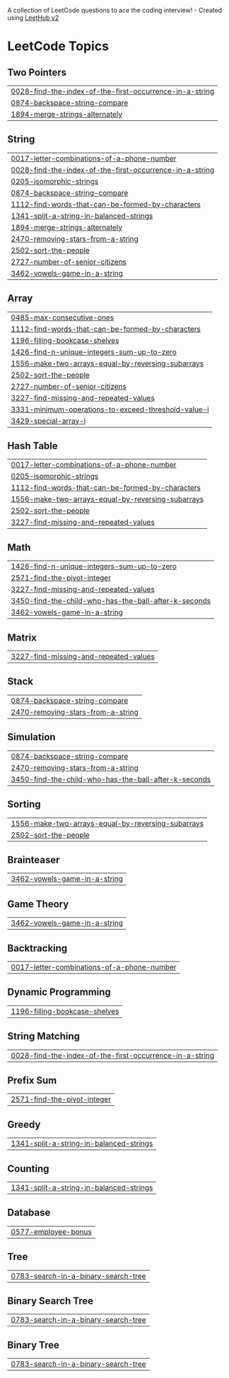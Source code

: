 A collection of LeetCode questions to ace the coding interview! - Created using [LeetHub v2](https://github.com/arunbhardwaj/LeetHub-2.0)
<!---LeetCode Topics Start-->
# LeetCode Topics
## Two Pointers
|  |
| ------- |
| [0028-find-the-index-of-the-first-occurrence-in-a-string](https://github.com/akhilvijayakuamr/leetcode-/tree/master/0028-find-the-index-of-the-first-occurrence-in-a-string) |
| [0874-backspace-string-compare](https://github.com/akhilvijayakuamr/leetcode-/tree/master/0874-backspace-string-compare) |
| [1894-merge-strings-alternately](https://github.com/akhilvijayakuamr/leetcode-/tree/master/1894-merge-strings-alternately) |
## String
|  |
| ------- |
| [0017-letter-combinations-of-a-phone-number](https://github.com/akhilvijayakuamr/leetcode-/tree/master/0017-letter-combinations-of-a-phone-number) |
| [0028-find-the-index-of-the-first-occurrence-in-a-string](https://github.com/akhilvijayakuamr/leetcode-/tree/master/0028-find-the-index-of-the-first-occurrence-in-a-string) |
| [0205-isomorphic-strings](https://github.com/akhilvijayakuamr/leetcode-/tree/master/0205-isomorphic-strings) |
| [0874-backspace-string-compare](https://github.com/akhilvijayakuamr/leetcode-/tree/master/0874-backspace-string-compare) |
| [1112-find-words-that-can-be-formed-by-characters](https://github.com/akhilvijayakuamr/leetcode-/tree/master/1112-find-words-that-can-be-formed-by-characters) |
| [1341-split-a-string-in-balanced-strings](https://github.com/akhilvijayakuamr/leetcode-/tree/master/1341-split-a-string-in-balanced-strings) |
| [1894-merge-strings-alternately](https://github.com/akhilvijayakuamr/leetcode-/tree/master/1894-merge-strings-alternately) |
| [2470-removing-stars-from-a-string](https://github.com/akhilvijayakuamr/leetcode-/tree/master/2470-removing-stars-from-a-string) |
| [2502-sort-the-people](https://github.com/akhilvijayakuamr/leetcode-/tree/master/2502-sort-the-people) |
| [2727-number-of-senior-citizens](https://github.com/akhilvijayakuamr/leetcode-/tree/master/2727-number-of-senior-citizens) |
| [3462-vowels-game-in-a-string](https://github.com/akhilvijayakuamr/leetcode-/tree/master/3462-vowels-game-in-a-string) |
## Array
|  |
| ------- |
| [0485-max-consecutive-ones](https://github.com/akhilvijayakuamr/leetcode-/tree/master/0485-max-consecutive-ones) |
| [1112-find-words-that-can-be-formed-by-characters](https://github.com/akhilvijayakuamr/leetcode-/tree/master/1112-find-words-that-can-be-formed-by-characters) |
| [1196-filling-bookcase-shelves](https://github.com/akhilvijayakuamr/leetcode-/tree/master/1196-filling-bookcase-shelves) |
| [1426-find-n-unique-integers-sum-up-to-zero](https://github.com/akhilvijayakuamr/leetcode-/tree/master/1426-find-n-unique-integers-sum-up-to-zero) |
| [1556-make-two-arrays-equal-by-reversing-subarrays](https://github.com/akhilvijayakuamr/leetcode-/tree/master/1556-make-two-arrays-equal-by-reversing-subarrays) |
| [2502-sort-the-people](https://github.com/akhilvijayakuamr/leetcode-/tree/master/2502-sort-the-people) |
| [2727-number-of-senior-citizens](https://github.com/akhilvijayakuamr/leetcode-/tree/master/2727-number-of-senior-citizens) |
| [3227-find-missing-and-repeated-values](https://github.com/akhilvijayakuamr/leetcode-/tree/master/3227-find-missing-and-repeated-values) |
| [3331-minimum-operations-to-exceed-threshold-value-i](https://github.com/akhilvijayakuamr/leetcode-/tree/master/3331-minimum-operations-to-exceed-threshold-value-i) |
| [3429-special-array-i](https://github.com/akhilvijayakuamr/leetcode-/tree/master/3429-special-array-i) |
## Hash Table
|  |
| ------- |
| [0017-letter-combinations-of-a-phone-number](https://github.com/akhilvijayakuamr/leetcode-/tree/master/0017-letter-combinations-of-a-phone-number) |
| [0205-isomorphic-strings](https://github.com/akhilvijayakuamr/leetcode-/tree/master/0205-isomorphic-strings) |
| [1112-find-words-that-can-be-formed-by-characters](https://github.com/akhilvijayakuamr/leetcode-/tree/master/1112-find-words-that-can-be-formed-by-characters) |
| [1556-make-two-arrays-equal-by-reversing-subarrays](https://github.com/akhilvijayakuamr/leetcode-/tree/master/1556-make-two-arrays-equal-by-reversing-subarrays) |
| [2502-sort-the-people](https://github.com/akhilvijayakuamr/leetcode-/tree/master/2502-sort-the-people) |
| [3227-find-missing-and-repeated-values](https://github.com/akhilvijayakuamr/leetcode-/tree/master/3227-find-missing-and-repeated-values) |
## Math
|  |
| ------- |
| [1426-find-n-unique-integers-sum-up-to-zero](https://github.com/akhilvijayakuamr/leetcode-/tree/master/1426-find-n-unique-integers-sum-up-to-zero) |
| [2571-find-the-pivot-integer](https://github.com/akhilvijayakuamr/leetcode-/tree/master/2571-find-the-pivot-integer) |
| [3227-find-missing-and-repeated-values](https://github.com/akhilvijayakuamr/leetcode-/tree/master/3227-find-missing-and-repeated-values) |
| [3450-find-the-child-who-has-the-ball-after-k-seconds](https://github.com/akhilvijayakuamr/leetcode-/tree/master/3450-find-the-child-who-has-the-ball-after-k-seconds) |
| [3462-vowels-game-in-a-string](https://github.com/akhilvijayakuamr/leetcode-/tree/master/3462-vowels-game-in-a-string) |
## Matrix
|  |
| ------- |
| [3227-find-missing-and-repeated-values](https://github.com/akhilvijayakuamr/leetcode-/tree/master/3227-find-missing-and-repeated-values) |
## Stack
|  |
| ------- |
| [0874-backspace-string-compare](https://github.com/akhilvijayakuamr/leetcode-/tree/master/0874-backspace-string-compare) |
| [2470-removing-stars-from-a-string](https://github.com/akhilvijayakuamr/leetcode-/tree/master/2470-removing-stars-from-a-string) |
## Simulation
|  |
| ------- |
| [0874-backspace-string-compare](https://github.com/akhilvijayakuamr/leetcode-/tree/master/0874-backspace-string-compare) |
| [2470-removing-stars-from-a-string](https://github.com/akhilvijayakuamr/leetcode-/tree/master/2470-removing-stars-from-a-string) |
| [3450-find-the-child-who-has-the-ball-after-k-seconds](https://github.com/akhilvijayakuamr/leetcode-/tree/master/3450-find-the-child-who-has-the-ball-after-k-seconds) |
## Sorting
|  |
| ------- |
| [1556-make-two-arrays-equal-by-reversing-subarrays](https://github.com/akhilvijayakuamr/leetcode-/tree/master/1556-make-two-arrays-equal-by-reversing-subarrays) |
| [2502-sort-the-people](https://github.com/akhilvijayakuamr/leetcode-/tree/master/2502-sort-the-people) |
## Brainteaser
|  |
| ------- |
| [3462-vowels-game-in-a-string](https://github.com/akhilvijayakuamr/leetcode-/tree/master/3462-vowels-game-in-a-string) |
## Game Theory
|  |
| ------- |
| [3462-vowels-game-in-a-string](https://github.com/akhilvijayakuamr/leetcode-/tree/master/3462-vowels-game-in-a-string) |
## Backtracking
|  |
| ------- |
| [0017-letter-combinations-of-a-phone-number](https://github.com/akhilvijayakuamr/leetcode-/tree/master/0017-letter-combinations-of-a-phone-number) |
## Dynamic Programming
|  |
| ------- |
| [1196-filling-bookcase-shelves](https://github.com/akhilvijayakuamr/leetcode-/tree/master/1196-filling-bookcase-shelves) |
## String Matching
|  |
| ------- |
| [0028-find-the-index-of-the-first-occurrence-in-a-string](https://github.com/akhilvijayakuamr/leetcode-/tree/master/0028-find-the-index-of-the-first-occurrence-in-a-string) |
## Prefix Sum
|  |
| ------- |
| [2571-find-the-pivot-integer](https://github.com/akhilvijayakuamr/leetcode-/tree/master/2571-find-the-pivot-integer) |
## Greedy
|  |
| ------- |
| [1341-split-a-string-in-balanced-strings](https://github.com/akhilvijayakuamr/leetcode-/tree/master/1341-split-a-string-in-balanced-strings) |
## Counting
|  |
| ------- |
| [1341-split-a-string-in-balanced-strings](https://github.com/akhilvijayakuamr/leetcode-/tree/master/1341-split-a-string-in-balanced-strings) |
## Database
|  |
| ------- |
| [0577-employee-bonus](https://github.com/akhilvijayakuamr/leetcode-/tree/master/0577-employee-bonus) |
## Tree
|  |
| ------- |
| [0783-search-in-a-binary-search-tree](https://github.com/akhilvijayakuamr/leetcode-/tree/master/0783-search-in-a-binary-search-tree) |
## Binary Search Tree
|  |
| ------- |
| [0783-search-in-a-binary-search-tree](https://github.com/akhilvijayakuamr/leetcode-/tree/master/0783-search-in-a-binary-search-tree) |
## Binary Tree
|  |
| ------- |
| [0783-search-in-a-binary-search-tree](https://github.com/akhilvijayakuamr/leetcode-/tree/master/0783-search-in-a-binary-search-tree) |
<!---LeetCode Topics End-->